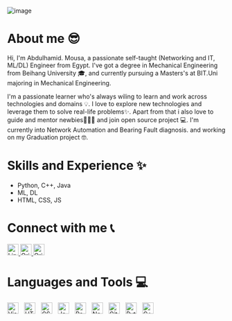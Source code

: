 ![image](https://user-images.githubusercontent.com/80536675/179016569-9eef4b28-73e7-4280-8f00-05bcc260e150.png)


# About me 😎
Hi, I'm Abdulhamid. Mousa, a passionate self-taught (Networking and IT, ML/DL) Engineer from Egypt. I've got a degree in Mechanical Engineering from Beihang University 🎓, and currently pursuing a Masters's at BIT.Uni majoring in Mechanical Engineering. 

I'm a passionate learner who's always wiling to learn and work across technologies and domains 💡. I love to explore new technologies and leverage them to solve real-life problems✨. Apart from that i also love to guide and mentor newbies👨🏽‍💻 and join open source project 💻. I'm currently into Network Automation and Bearing Fault diagnosis. and working on my Graduation project 🤓. 

# Skills and Experience ✨

* Python, C++, Java
* ML, DL
* HTML, CSS, JS

# Connect with me 📞

<a href="https://www.qries.com/](https://www.linkedin.com/in/abdulhamid-m-mousa-833a49204/">
         <img alt="Linkedin" src="https://brandlogos.net/wp-content/uploads/2016/06/linkedin-logo-512x512.png"
         width="26px">
</a>

<a href="https://www.qries.com/](https://www.linkedin.com/in/abdulhamid-m-mousa-833a49204/">
         <img alt="Qries" src="https://cdn.icon-icons.com/icons2/844/PNG/512/Wechat_icon-icons.com_67094.png"
         width="26px">
</a>

<a href="https://www.qries.com/](https://www.linkedin.com/in/abdulhamid-m-mousa-833a49204/">
         <img alt="Qries" src="https://upload.wikimedia.org/wikipedia/commons/thumb/f/fb/Facebook_icon_2013.svg/2048px-Facebook_icon_2013.svg.png"
         width="26px">
</a>

# Languages and Tools 💻

<img align="left" alt="Visual Studio Code" width="26px" src="https://cdn.jsdelivr.net/gh/devicons/devicon/icons/vscode/vscode-original.svg" style="padding-right:10px;" />
<img align="left" alt="HTML5" width="26px" src="https://cdn.jsdelivr.net/gh/devicons/devicon/icons/html5/html5-original.svg" style="padding-right:10px;" />
<img align="left" alt="CSS3" width="26px" src="https://cdn.jsdelivr.net/gh/devicons/devicon/icons/css3/css3-original.svg" style="padding-right:10px;" />
<img align="left" alt="JavaScript" width="26px" src="https://cdn.jsdelivr.net/gh/devicons/devicon/icons/javascript/javascript-original.svg" style="padding-right:10px;" />
<img align="left" alt="React" width="26px" src="https://cdn.jsdelivr.net/gh/devicons/devicon/icons/react/react-original.svg" style="padding-right:10px;" />
<img align="left" alt="Node.js" width="26px" src="https://cdn.jsdelivr.net/gh/devicons/devicon/icons/nodejs/nodejs-original.svg" style="padding-right:10px;" />
<img align="left" alt="Git" width="26px" src="https://cdn.jsdelivr.net/gh/devicons/devicon/icons/git/git-original.svg" style="padding-right:10px;" />
<img align="left" alt="Python" width="26px" src="https://upload.wikimedia.org/wikipedia/commons/thumb/c/c3/Python-logo-notext.svg/1200px-Python-logo-notext.svg.png" style="padding-right:10px;" />
<img align="left" alt="C++" width="26px" src="https://cdn-icons-png.flaticon.com/512/6132/6132222.png" style="padding-right:10px;" />

